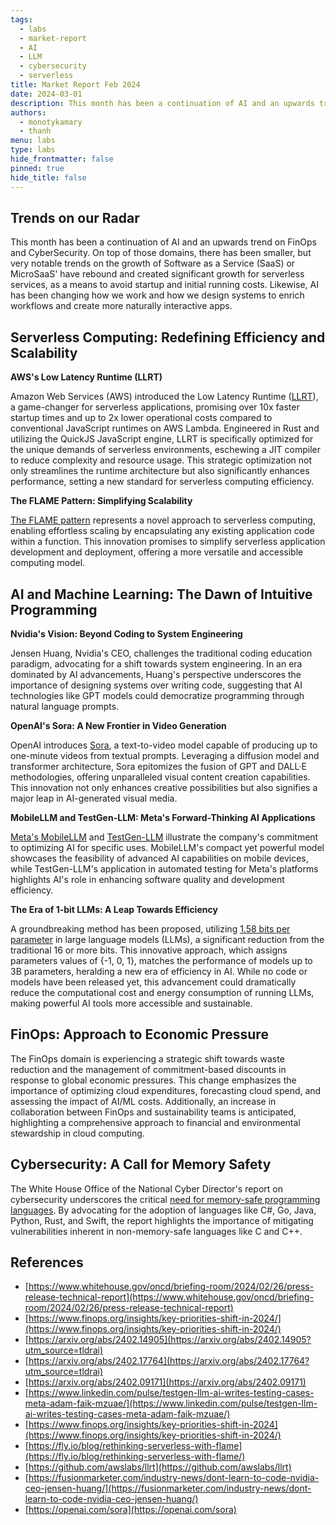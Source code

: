 ```yaml
---
tags:
  - labs
  - market-report
  - AI
  - LLM
  - cybersecurity
  - serverless
title: Market Report Feb 2024
date: 2024-03-01
description: This month has been a continuation of AI and an upwards trend on FinOps and CyberSecurity. On top of those domains, there has been smaller, but very notable trends on the growth of Software as a Service (SaaS) or MicroSaaS' have rebound and created significant growth for serverless services, as a means to avoid startup and initial running costs. Likewise, AI has been changing how we work and how we design systems to enrich workflows and create more naturally interactive apps.
authors:
  - monotykamary
  - thanh
menu: labs
type: labs
hide_frontmatter: false
pinned: true
hide_title: false
---
```


## Trends on our Radar
This month has been a continuation of AI and an upwards trend on FinOps and CyberSecurity. On top of those domains, there has been smaller, but very notable trends on the growth of Software as a Service (SaaS) or MicroSaaS' have rebound and created significant growth for serverless services, as a means to avoid startup and initial running costs. Likewise, AI has been changing how we work and how we design systems to enrich workflows and create more naturally interactive apps.

## **Serverless Computing: Redefining Efficiency and Scalability**
**AWS's Low Latency Runtime (LLRT)**

Amazon Web Services (AWS) introduced the Low Latency Runtime ([LLRT](https://github.com/awslabs/llrt)), a game-changer for serverless applications, promising over 10x faster startup times and up to 2x lower operational costs compared to conventional JavaScript runtimes on AWS Lambda. Engineered in Rust and utilizing the QuickJS JavaScript engine, LLRT is specifically optimized for the unique demands of serverless environments, eschewing a JIT compiler to reduce complexity and resource usage. This strategic optimization not only streamlines the runtime architecture but also significantly enhances performance, setting a new standard for serverless computing efficiency.  
  

**The FLAME Pattern: Simplifying Scalability**

[The FLAME pattern](https://fly.io/blog/rethinking-serverless-with-flame) represents a novel approach to serverless computing, enabling effortless scaling by encapsulating any existing application code within a function. This innovation promises to simplify serverless application development and deployment, offering a more versatile and accessible computing model.

  

## **AI and Machine Learning: The Dawn of Intuitive Programming**
**Nvidia's Vision: Beyond Coding to System Engineering**

Jensen Huang, Nvidia's CEO, challenges the traditional coding education paradigm, advocating for a shift towards system engineering. In an era dominated by AI advancements, Huang's perspective underscores the importance of designing systems over writing code, suggesting that AI technologies like GPT models could democratize programming through natural language prompts.  
  
**OpenAI's Sora: A New Frontier in Video Generation**  

OpenAI introduces [Sora](https://openai.com/sora), a text-to-video model capable of producing up to one-minute videos from textual prompts. Leveraging a diffusion model and transformer architecture, Sora epitomizes the fusion of GPT and DALL·E methodologies, offering unparalleled visual content creation capabilities. This innovation not only enhances creative possibilities but also signifies a major leap in AI-generated visual media.

**MobileLLM and TestGen-LLM: Meta's Forward-Thinking AI Applications**

[Meta's MobileLLM](https://arxiv.org/pdf/2402.14905.pdf) and [TestGen-LLM](https://www.linkedin.com/pulse/testgen-llm-ai-writes-testing-cases-meta-adam-faik-mzuae) illustrate the company's commitment to optimizing AI for specific uses. MobileLLM's compact yet powerful model showcases the feasibility of advanced AI capabilities on mobile devices, while TestGen-LLM's application in automated testing for Meta's platforms highlights AI's role in enhancing software quality and development efficiency.

**The Era of 1-bit LLMs: A Leap Towards Efficiency**

A groundbreaking method has been proposed, utilizing [1.58 bits per parameter](https://arxiv.org/abs/2402.17764) in large language models (LLMs), a significant reduction from the traditional 16 or more bits. This innovative approach, which assigns parameters values of {-1, 0, 1}, matches the performance of models up to 3B parameters, heralding a new era of efficiency in AI. While no code or models have been released yet, this advancement could dramatically reduce the computational cost and energy consumption of running LLMs, making powerful AI tools more accessible and sustainable.  
  

## **FinOps: Approach to E**conomic Pressure
The FinOps domain is experiencing a strategic shift towards waste reduction and the management of commitment-based discounts in response to global economic pressures. This change emphasizes the importance of optimizing cloud expenditures, forecasting cloud spend, and assessing the impact of AI/ML costs. Additionally, an increase in collaboration between FinOps and sustainability teams is anticipated, highlighting a comprehensive approach to financial and environmental stewardship in cloud computing.

  

## **Cybersecurity: A Call for Memory Safety**
The White House Office of the National Cyber Director's report on cybersecurity underscores the critical [need for memory-safe programming languages](https://www.whitehouse.gov/oncd/briefing-room/2024/02/26/press-release-technical-report). By advocating for the adoption of languages like C#, Go, Java, Python, Rust, and Swift, the report highlights the importance of mitigating vulnerabilities inherent in non-memory-safe languages like C and C++.  
  

## References
- [https://www.whitehouse.gov/oncd/briefing-room/2024/02/26/press-release-technical-report](https://www.whitehouse.gov/oncd/briefing-room/2024/02/26/press-release-technical-report)
- [https://www.finops.org/insights/key-priorities-shift-in-2024/](https://www.finops.org/insights/key-priorities-shift-in-2024/)
- [https://arxiv.org/abs/2402.14905](https://arxiv.org/abs/2402.14905?utm_source=tldrai)
- [https://arxiv.org/abs/2402.17764](https://arxiv.org/abs/2402.17764?utm_source=tldrai)
- [https://arxiv.org/abs/2402.09171](https://arxiv.org/abs/2402.09171)
- [https://www.linkedin.com/pulse/testgen-llm-ai-writes-testing-cases-meta-adam-faik-mzuae/](https://www.linkedin.com/pulse/testgen-llm-ai-writes-testing-cases-meta-adam-faik-mzuae/)
- [https://www.finops.org/insights/key-priorities-shift-in-2024](https://www.finops.org/insights/key-priorities-shift-in-2024/)
- [https://fly.io/blog/rethinking-serverless-with-flame](https://fly.io/blog/rethinking-serverless-with-flame/)
- [https://github.com/awslabs/llrt](https://github.com/awslabs/llrt)
- [https://fusionmarketer.com/industry-news/dont-learn-to-code-nvidia-ceo-jensen-huang/](https://fusionmarketer.com/industry-news/dont-learn-to-code-nvidia-ceo-jensen-huang/)
- [https://openai.com/sora](https://openai.com/sora)